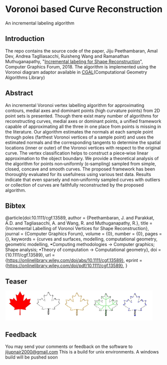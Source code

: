 # Voronoi based Curve Reconstruction
An incremental labeling algorithm

## Introduction
The repo contains the source code of the paper, Jiju Peethambaran, Amal Dev, Andrea Taglliasacchi, Ruisheng Wang and Ramanathan Muthuganapathy, "[Incremental labeling for Shape Reconstruction](https://onlinelibrary.wiley.com/doi/full/10.1111/cgf.13589#)", Computer Graphics Forum, 2018.
The algorithm is implemented using the Voronoi diagram adaptor available in [CGAL](https://www.cgal.org/project.html)(Computational Geometry Algorithms Library) 

## Abstract

An incremental Voronoi vertex labelling algorithm for approximating contours, medial axes and dominant points (high curvature points) from 2D point sets is presented. Though there exist many number of algorithms for reconstructing curves, medial axes or dominant points, a unified framework capable of approximating all the three in one place from points is missing in the literature. Our algorithm estimates the normals at each sample point through poles (farthest Voronoi vertices of a sample point) and uses the estimated normals and the corresponding tangents to determine the spatial locations (inner or outer) of the Voronoi vertices with respect to the original curve. The vertex classification helps to construct a piece‐wise linear approximation to the object boundary. We provide a theoretical analysis of the algorithm for points non‐uniformly (ε‐sampling) sampled from simple, closed, concave and smooth curves. The proposed framework has been thoroughly evaluated for its usefulness using various test data. Results indicate that even sparsely and non‐uniformly sampled curves with outliers or collection of curves are faithfully reconstructed by the proposed algorithm.

## Bibtex

@article{doi:10.1111/cgf.13589,
author = {Peethambaran, J. and Parakkat, A.D. and Tagliasacchi, A. and Wang, R. and Muthuganapathy, R.},
title = {Incremental Labelling of Voronoi Vertices for Shape Reconstruction},
journal = {Computer Graphics Forum},
volume = {0},
number = {0},
pages = {},
keywords = {curves and surfaces, modelling, computational geometry, geometric modelling, •Computing methodologies → Computer graphics; Shape analysis; •Theory of computation → Computational geometry},
doi = {10.1111/cgf.13589},
url = {https://onlinelibrary.wiley.com/doi/abs/10.1111/cgf.13589},
eprint = {https://onlinelibrary.wiley.com/doi/pdf/10.1111/cgf.13589},
}



## Teaser

![Picture](https://github.com/jijup/VoronoiCurve/blob/master/assets/cgf.png)

## Feedback

You may send your comments or feedback on the software to jijupnair2000@gmail.com
This is a build for unix environments. A windows build will be pushed soon
